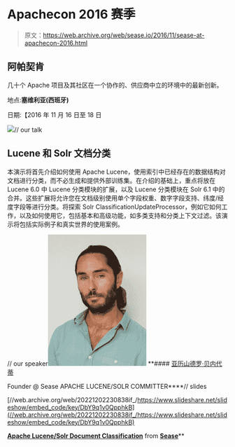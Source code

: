 # Apachecon 2016 赛季

> 原文：<https://web.archive.org/web/sease.io/2016/11/sease-at-apachecon-2016.html>

## 阿帕契肯

几十个 Apache 项目及其社区在一个协作的、供应商中立的环境中的最新创新。

地点:**塞维利亚(西班牙)**

日期:【2016 年 11 月 16 日至 18 日

![](img/d3cc9cac5141dc1ae0e9174297f52544.png)// our talk

## Lucene 和 Solr 文档分类

本演示将首先介绍如何使用 Apache Lucene，使用索引中已经存在的数据结构对文档进行分类，而不必生成和提供外部训练集。在介绍的基础上，重点将放在 Lucene 6.0 中 Lucene 分类模块的扩展，以及 Lucene 分类模块在 Solr 6.1 中的合并。这些扩展将允许您在文档级别使用单个字段权重、数字字段支持、纬度/经度字段等进行分类。将探索 Solr ClassificationUpdateProcessor，例如它如何工作，以及如何使用它，包括基本和高级功能，如多类支持和分类上下文过滤。该演示将包括实际例子和真实世界的使用案例。

// our speaker![](img/9dcc1839fa3a328e9f95222cb8df2d86.png)[](https://web.archive.org/web/20221202230838/https://twitter.com/AlexBenedetti)*[](https://web.archive.org/web/20221202230838/https://www.linkedin.com/in/alexbenedetti/)* **#### [亚历山德罗·贝内代蒂](https://web.archive.org/web/20221202230838/https://sease.io/alessandro-benedetti)

Founder @ Sease
APACHE LUCENE/SOLR COMMITTER****// slides

[//web.archive.org/web/20221202230838if_/https://www.slideshare.net/slideshow/embed_code/key/DbY9q1v0QpphkB](//web.archive.org/web/20221202230838if_/https://www.slideshare.net/slideshow/embed_code/key/DbY9q1v0QpphkB)

**[Apache Lucene/Solr Document Classification](//web.archive.org/web/20221202230838/https://www.slideshare.net/SeaseLtd/apache-lucenesolr-document-classification "Apache Lucene/Solr Document Classification")** from **[Sease](https://web.archive.org/web/20221202230838/https://www.slideshare.net/SeaseLtd)****